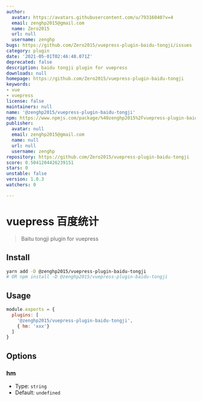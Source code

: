 ```yaml
---
author:
  avatar: https://avatars.githubusercontent.com/u/79316040?v=4
  email: zenghp2015@gmail.com
  name: Zero2015
  url: null
  username: zenghp
bugs: https://github.com/Zero2015/vuepress-plugin-baidu-tongji/issues
category: plugin
date: '2021-05-01T02:46:48.071Z'
deprecated: false
description: baidu tongji plugin for vuepress
downloads: null
homepage: https://github.com/Zero2015/vuepress-plugin-baidu-tongji
keywords:
- vue
- vuepress
license: false
maintainers: null
name: '@zenghp2015/vuepress-plugin-baidu-tongji'
npm: https://www.npmjs.com/package/%40zenghp2015%2Fvuepress-plugin-baidu-tongji
publisher:
  avatar: null
  email: zenghp2015@gmail.com
  name: null
  url: null
  username: zenghp
repository: https://github.com/Zero2015/vuepress-plugin-baidu-tongji
score: 0.5041204426239151
stars: 0
unstable: false
version: 1.0.3
watchers: 0

---
```


# vuepress 百度统计

> Baitu tongji plugin for vuepress

## Install

```bash
yarn add -D @zenghp2015/vuepress-plugin-baidu-tongji
# OR npm install -D @zenghp2015/vuepress-plugin-baidu-tongji
```

## Usage

```js
module.exports = {
  plugins: [
    '@zenghp2015/vuepress-plugin-baidu-tongji', 
    { hm: 'xxx'}
  ]
}
```

## Options

### hm

- Type: `string`
- Default: `undefined`
